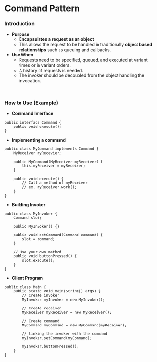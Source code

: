 # Command Pattern

### Introduction
- **Purpose**
  - **Encapsulates a request as an object**
  - This allows the request to be handled in traditionally **object based relationships** such as queuing and callbacks.
- **Use When**
  - Requests need to be specified, queued, and executed at variant times or in variant orders.
  - A history of requests is needed.
  - The invoker should be decoupled from the object handling the invocation.

<br>

### How to Use (Example)
- **Command Interface**
```
public interface Command {
    public void execute();
}
```

- **Implementing a command**
```
public class MyCommand implements Command {
    MyReceiver myRecevier;

    public MyCommand(MyReceiver myReceiver) {
        this.myReceiver = myReceiver;
    }

    public void execute() {
        // Call a method of myReceiver
        // ex. myReceiver.work();
    }
}
```

- **Building Invoker**
```
public class MyInvoker {
    Command slot;

    public MyInvoker() {}

    public void setCommand(Command command) {
        slot = command;
    }

    // Use your own method
    public void buttonPressed() {
        slot.execute();
    }
}
```

- **Client Program**
```
public class Main {
    public static void main(String[] args) {
        // Create invoker
        MyInvoker myInvoker = new MyInvoker();

        // Create receiver
        MyReceiver myReceiver = new MyReceiver();

        // Create command
        MyCommand myCommand = new MyCommand(myReceiver);

        // linking the invoker with the command
        myInvoker.setCommand(myCommand);

        myInvoker.buttonPressed();
    }
}
```
